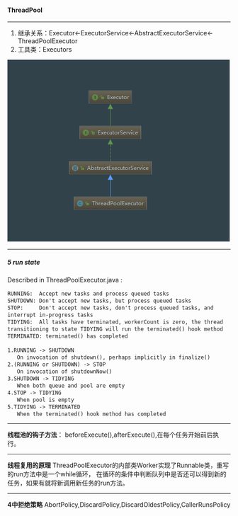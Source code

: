 #### ThreadPool

---
1. 继承关系：Executor<-ExecutorService<-AbstractExecutorService<-ThreadPoolExecutor
2. 工具类：Executors

![avatar](../../../../resources/线程池类之间的关系图.PNG)

---
##### 5 run state 
Described in ThreadPoolExecutor.java :
```
RUNNING:  Accept new tasks and process queued tasks
SHUTDOWN: Don't accept new tasks, but process queued tasks
STOP:     Don't accept new tasks, don't process queued tasks, and interrupt in-progress tasks
TIDYING:  All tasks have terminated, workerCount is zero, the thread transitioning to state TIDYING will run the terminated() hook method
TERMINATED: terminated() has completed

1.RUNNING -> SHUTDOWN
   On invocation of shutdown(), perhaps implicitly in finalize()
2.(RUNNING or SHUTDOWN) -> STOP
   On invocation of shutdownNow()
3.SHUTDOWN -> TIDYING
   When both queue and pool are empty
4.STOP -> TIDYING
   When pool is empty
5.TIDYING -> TERMINATED
   When the terminated() hook method has completed
```

---
**线程池的钩子方法**： beforeExecute(),afterExecute(),在每个任务开始前后执行。

---
**线程复用的原理**
ThreadPoolExecutor的内部类Worker实现了Runnable类，重写的run方法中是一个while循环，
在循环的条件中判断队列中是否还可以得到新的任务，如果有就将新调用新任务的run方法。

---
**4中拒绝策略**
AbortPolicy,DiscardPolicy,DiscardOldestPolicy,CallerRunsPolicy
